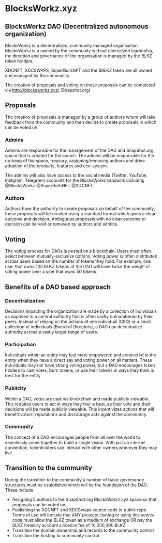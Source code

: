 # BlocksWorkz.xyz
## BlocksWorkz DAO (Decentralized autonomous organization)

BlocksWorkz is a decentralized, community managed organisation. BlocksWorkz is a owned by the community without centralized leadership, the direction and governance of the organisation is managed by the BLKZ token holders.

XDCNFT, XDCSWAPS, SuperBullsNFT and the $BLKZ token are all owned and managed by the community.

The creation of proposals and voting on these proposals can be completed via http://blocksworkz.xyz/ (Snapshot.org)

## Proposals
The creation of proposals is managed by a group of authors whom will take feedback from the community and then decide to create proposals in which can be voted on.

### Admins
Admins are responsible for the management of the DAO and SnapShot.org space that is created for the launch. The admins will be responsible for the up-keep of the space, treasury, assigning/removing authors and drive adoption of the products, features and eco-system.

The admins will also have access to the social media (Twitter, YouTube, Instgram, Telegram) accounts for the BlocksWorkz products including @BlocksWorkz @SuperBullsNFT @XDCNFT.

### Authors
Authors have the authority to create proposals on behalf of the community, these proposals will be created using a standard format which gives a clear outcome and decision. Ambiguous proposals with no clear outcome or decision can be void or removed by authors and admins.

## Voting
The voting process for DAOs is posted on a blockchain. Users must often select between mutually-exclusive options. Voting power is often distributed across users based on the number of tokens they hold. For example, one user that owns 100 BLKZ tokens of the DAO will have twice the weight of voting power over a user that owns 50 tokens.


## Benefits of a DAO based approach

### Decentralization
Decisions impacting the organization are made by a collection of individuals as opposed to a central authority that is often vastly outnumbered by their peers. Instead of relying on the actions of one individual (CEO) or a small collection of individuals (Board of Directors), a DAO can decentralize authority across a vastly larger range of users.

### Participation
Individuals within an entity may feel more empowered and connected to the entity when they have a direct say and voting power on all matters. These individuals may not have strong voting power, but a DAO encourages token holders to cast votes, burn tokens, or use their tokens in ways they think is best for the entity.

### Publicity
Within a DAO, votes are cast via blockchain and made publicly viewable. This requires users to act in ways they feel is best, as their vote and their decisions will be made publicly viewable. This incentivizes actions that will benefit voters' reputations and discourage acts against the community.

### Community
The concept of a DAO encourages people from all over the world to seamlessly come together to build a single vision. With just an internet connection, tokenholders can interact with other owners wherever they may live.


## Transition to the community

During the transition to the community a number of basic governance structures must be established which will be the foundation of the DAO. These include

- Assigning 5 authors to the SnapShot.org BlocksWorkz.xyz space so that proposals can be voted on
- Publishing the XDCNFT and XDCSwaps source code to public repo. Terms of use will include that ANY projects cloning or using this source code must allow the BLKZ token as a medium of exchange OR pay the BLKZ treasury account a licence fee of 10,000,000 BLKZ
- Transition the domain ownership and records to the community control
- Transition the hosting to community control
